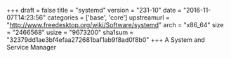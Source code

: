 +++
draft = false
title = "systemd"
version = "231-10"
date = "2016-11-07T14:23:56"
categories = ['base', 'core']
upstreamurl = "http://www.freedesktop.org/wiki/Software/systemd"
arch = "x86_64"
size = "2466568"
usize = "9673200"
sha1sum = "32379dd1ae3bf4efaa272681baf1ab9f8ad0f8b0"
+++
A System and Service Manager